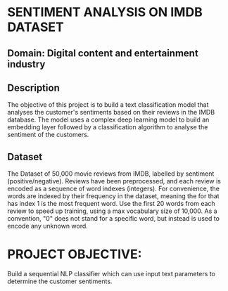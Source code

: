 # SENTIMENT ANALYSIS ON IMDB DATASET

## Domain: Digital content and entertainment industry 

## Description

The objective of this project is to build a text classification model that analyses the customer's sentiments based on their reviews in the IMDB database. The
model uses a complex deep learning model to build an embedding layer followed by a classification algorithm to analyse the sentiment of the customers.

## Dataset
The Dataset of 50,000 movie reviews from IMDB, labelled by sentiment (positive/negative). Reviews have been preprocessed, and each review is
encoded as a sequence of word indexes (integers). For convenience, the words are indexed by their frequency in the dataset, meaning the for that has index 1 is the
most frequent word. Use the first 20 words from each review to speed up training, using a max vocabulary size of 10,000. As a convention, "0" does not stand for a
specific word, but instead is used to encode any unknown word.

# PROJECT OBJECTIVE: 
Build a sequential NLP classifier which can use input text parameters to determine the customer sentiments.



